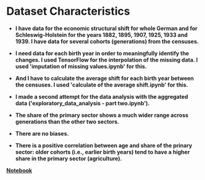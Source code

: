 # Dataset Characteristics

- **I have data for the economic structural shift for whole German and for Schleswig-Holstein for the years 1882, 1895, 1907, 1925, 1933 and 1939. I have data for several cohorts (generations) from the censuses.** 

- **I need data for each birth year in order to meaningfully identify the changes. I used TensorFlow for the interpolation of the missing data. I used 'imputation of missing values.ipynb' for this.**

- **And I have to calculate the average shift for each birth year between the censuses. I used 'calculate of the average shift.ipynb' for this.**

- **I made a second attempt for the data analysis with the aggregated data ('exploratory_data_analysis - part two.ipynb').**

- **The share of the primary sector shows a much wider range across generations than the other two sectors.**

- **There are no biases.**

- **There is a positive correlation between age and share of the prinary sector: older cohorts (i.e., earlier birth years) tend to have a higher share in the primary sector (agriculture).**

**[Notebook](exploratory_data_analysis.ipynb)**
